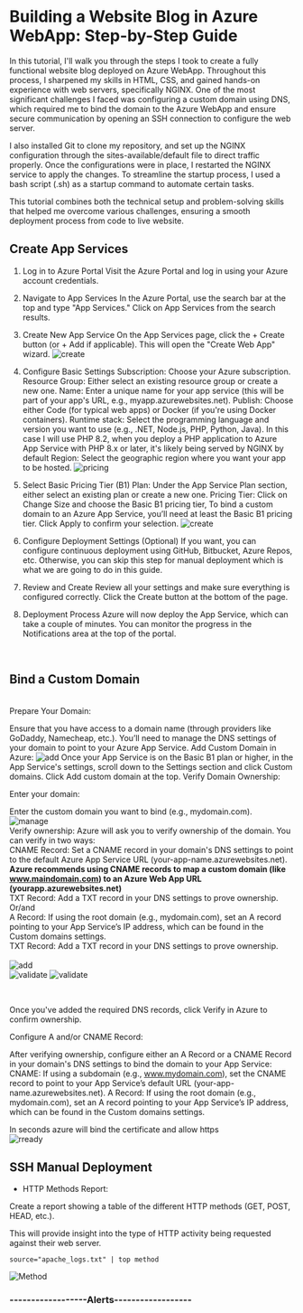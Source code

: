 <h1>Building a Website Blog in Azure WebApp: Step-by-Step Guide </h1>

In this tutorial, I'll walk you through the steps I took to create a fully functional website blog deployed on Azure WebApp. Throughout this process, I sharpened my skills in HTML, CSS, and gained hands-on experience with web servers, specifically NGINX. One of the most significant challenges I faced was configuring a custom domain using DNS, which required me to bind the domain to the Azure WebApp and ensure secure communication by opening an SSH connection to configure the web server.

I also installed Git to clone my repository, and set up the NGINX configuration through the sites-available/default file to direct traffic properly. Once the configurations were in place, I restarted the NGINX service to apply the changes. To streamline the startup process, I used a bash script (.sh) as a startup command to automate certain tasks.

This tutorial combines both the technical setup and problem-solving skills that helped me overcome various challenges, ensuring a smooth deployment process from code to live website.

<h2>Create App Services</h2>

1. Log in to Azure Portal
Visit the Azure Portal and log in using your Azure account credentials.
2. Navigate to App Services
In the Azure Portal, use the search bar at the top and type "App Services."
Click on App Services from the search results.
3. Create New App Service
On the App Services page, click the + Create button (or + Add if applicable).
This will open the "Create Web App" wizard.
![create](img/10AppServices.png)
5. Configure Basic Settings
Subscription: Choose your Azure subscription.
Resource Group: Either select an existing resource group or create a new one.
Name: Enter a unique name for your app service (this will be part of your app's URL, e.g., myapp.azurewebsites.net).
Publish: Choose either Code (for typical web apps) or Docker (if you're using Docker containers).
Runtime stack: Select the programming language and version you want to use (e.g., .NET, Node.js, PHP, Python, Java). In this case I will use PHP 8.2, when you deploy a PHP application to Azure App Service with PHP 8.x or later, it's likely being served by NGINX by default
Region: Select the geographic region where you want your app to be hosted.
![pricing](img/11AppServices.png)
7. Select Basic Pricing Tier (B1)
Plan: Under the App Service Plan section, either select an existing plan or create a new one.
Pricing Tier: Click on Change Size and choose the Basic B1 pricing tier, To bind a custom domain to an Azure App Service, you’ll need at least the Basic B1 pricing tier.
Click Apply to confirm your selection.
![create](img/12AppServices.png)
8. Configure Deployment Settings (Optional)
If you want, you can configure continuous deployment using GitHub, Bitbucket, Azure Repos, etc. Otherwise, you can skip this step for manual deployment which is what we are going to do in this guide.
9. Review and Create
Review all your settings and make sure everything is configured correctly.
Click the Create button at the bottom of the page.

10. Deployment Process
Azure will now deploy the App Service, which can take a couple of minutes. You can monitor the progress in the Notifications area at the top of the portal.
</br>

<h2>Bind a Custom Domain</h2>

</br>
Prepare Your Domain:

Ensure that you have access to a domain name (through providers like GoDaddy, Namecheap, etc.).
You’ll need to manage the DNS settings of your domain to point to your Azure App Service.
Add Custom Domain in Azure:
![add](img/13AppServices.png)
Once your App Service is on the Basic B1 plan or higher, in the App Service's settings, scroll down to the Settings section and click Custom domains.
Click Add custom domain at the top.
Verify Domain Ownership:

Enter your domain: 

Enter the custom domain you want to bind (e.g., mydomain.com).
</br>
![manage](img/14Domain.png)
</br>
Verify ownership: Azure will ask you to verify ownership of the domain. You can verify in two ways:
</br>
CNAME Record: Set a CNAME record in your domain's DNS settings to point to the default Azure App Service URL (your-app-name.azurewebsites.net).
</br>
<b>Azure recommends using CNAME records to map a custom domain (like www.maindomain.com) to an Azure Web App URL (yourapp.azurewebsites.net)</b>
</br>
TXT Record: Add a TXT record in your DNS settings to prove ownership.
</br>
Or/and
</br>
A Record: If using the root domain (e.g., mydomain.com), set an A record pointing to your App Service’s IP address, which can be found in the Custom domains settings.
</br>
TXT Record: Add a TXT record in your DNS settings to prove ownership.
</br></br>
![add](img/15Domain.png)
</br>
![validate](img/16Domain.png)
![validate](img/16Domain2.png)

</br>

Once you've added the required DNS records, click Verify in Azure to confirm ownership.

Configure A and/or CNAME Record:

After verifying ownership, configure either an A Record or a CNAME Record in your domain's DNS settings to bind the domain to your App Service:
CNAME: If using a subdomain (e.g., www.mydomain.com), set the CNAME record to point to your App Service’s default URL (your-app-name.azurewebsites.net).
A Record: If using the root domain (e.g., mydomain.com), set an A record pointing to your App Service’s IP address, which can be found in the Custom domains settings.

In seconds azure will bind the certificate and allow https  
![rready](img/16Web.png)

<h2>SSH Manual Deployment</h2>



- HTTP Methods Report:

Create a report showing a table of the different HTTP methods (GET, POST, HEAD, etc.).

This will provide insight into the type of HTTP activity being requested against their web server.

`source="apache_logs.txt" | top method`

![Method](Pictures/apache/1Method_Apache.png)


<b><h3>------------------Alerts------------------</h3></b>

